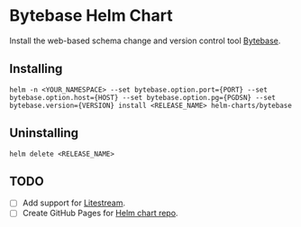 # Bytebase Helm Chart

Install the web-based schema change and version control tool [Bytebase](https://bytebase.com/).

## Installing

`helm -n <YOUR_NAMESPACE> --set bytebase.option.port={PORT} --set bytebase.option.host={HOST} --set bytebase.option.pg={PGDSN} --set bytebase.version={VERSION} install <RELEASE_NAME> helm-charts/bytebase`

## Uninstalling

`helm delete <RELEASE_NAME>`

## TODO
- [ ] Add support for [Litestream](https://litestream.io/guides/kubernetes/).
- [ ] Create GitHub Pages for [Helm chart repo](https://medium.com/@mattiaperi/create-a-public-helm-chart-repository-with-github-pages-49b180dbb417).